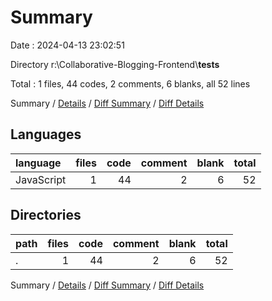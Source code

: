 # Summary

Date : 2024-04-13 23:02:51

Directory r:\\Collaborative-Blogging-Frontend\\__tests__

Total : 1 files,  44 codes, 2 comments, 6 blanks, all 52 lines

Summary / [Details](details.md) / [Diff Summary](diff.md) / [Diff Details](diff-details.md)

## Languages
| language | files | code | comment | blank | total |
| :--- | ---: | ---: | ---: | ---: | ---: |
| JavaScript | 1 | 44 | 2 | 6 | 52 |

## Directories
| path | files | code | comment | blank | total |
| :--- | ---: | ---: | ---: | ---: | ---: |
| . | 1 | 44 | 2 | 6 | 52 |

Summary / [Details](details.md) / [Diff Summary](diff.md) / [Diff Details](diff-details.md)